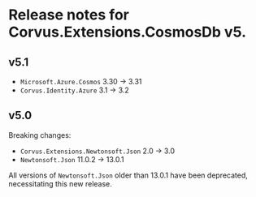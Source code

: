 # Release notes for Corvus.Extensions.CosmosDb v5.

## v5.1

* `Microsoft.Azure.Cosmos` 3.30 -> 3.31
* `Corvus.Identity.Azure` 3.1 -> 3.2

## v5.0

Breaking changes:

* `Corvus.Extensions.Newtonsoft.Json` 2.0 -> 3.0
* `Newtonsoft.Json` 11.0.2 -> 13.0.1

All versions of `Newtonsoft.Json` older than 13.0.1 have been deprecated, necessitating this new release.